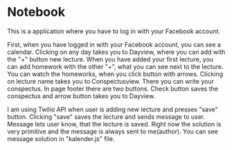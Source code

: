 # Notebook

This is a application where you have to log in with your Facebook account. 

First, when you have logged in with your Facebook account, you can see a calendar. Clicking on any day takes you to
Dayview, where you can add with the "+" button new lecture. When you have added your first lecture, you can add homework with 
the other "+", what you can see next to the lecture. You can watch the homeworks, when you click button with arrows. 
Clicking on lecture name takes you to Conspectusview. There you can write your conspectus. In page footer there are two buttons. 
Check button saves the conspectus and arrow button takes you to Dayview.

I am using Twilio API when user is adding new lecture and presses "save" button. Clicking "save" saves the lecture and sends message to
user. Message lets user know, that the lecture is saved. Right now the solution is very primitive and the message is 
always sent to me(author). You can see message solution in "kalender.js" file.
